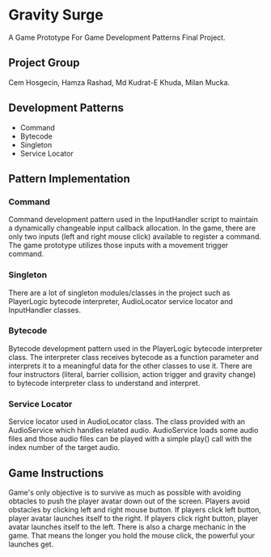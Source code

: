 # Gravity Surge

A Game Prototype For Game Development Patterns Final Project.

## Project Group
Cem Hosgecin, Hamza Rashad, Md Kudrat-E Khuda, Milan Mucka.

## Development Patterns
* Command
* Bytecode
* Singleton
* Service Locator

## Pattern Implementation

### Command
Command development pattern used in the InputHandler script to maintain a dynamically changeable input callback allocation. In the game, there are only two inputs (left and right mouse click) available to register a command. The game prototype utilizes those inputs with a movement trigger command.

### Singleton
There are a lot of singleton modules/classes in the project such as PlayerLogic bytecode interpreter, AudioLocator service locator and InputHandler classes.

### Bytecode
Bytecode development pattern used in the PlayerLogic bytecode interpreter class. The interpreter class receives bytecode as a function parameter and interprets it to a meaningful data for the other classes to use it. There are four instructors (literal, barrier collision, action trigger and gravity change) to bytecode interpreter class to understand and interpret.

### Service Locator
Service locator used in AudioLocator class. The class provided with an AudioService which handles related audio. AudioService loads some audio files and those audio files can be played with a simple play() call with the index number of the target audio.

## Game Instructions
Game's only objective is to survive as much as possible with avoiding obtacles to push the player avatar down out of the screen. Players avoid obstacles by clicking left and right mouse button. If players click left button, player avatar launches itself to the right. If players click right button, player avatar launches itself to the left. There is also a charge mechanic in the game. That means the longer you hold the mouse click, the powerful your launches get.
